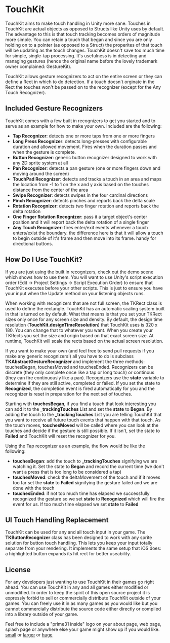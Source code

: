 TouchKit
====

TouchKit aims to make touch handling in Unity more sane. Touches in TouchKit are actual objects as opposed to Structs like Unity uses by default. The advantage to this is that touch tracking becomes orders of magnitude more simple. You can retain a touch that began and since you are only holding on to a pointer (as opposed to a Struct) the properites of that touch will be updating as the touch changes. TouchKit doesn't save too much time for simple, single-tap processing. It's usefulness is in detecting and managing gestures (hence the original name before the lovely trademark owner complained: GestureKit).

TouchKit allows gesture recognizers to act on the entire screen or they can define a Rect in which to do detection. If a touch doesn't orginate in the Rect the touches won't be passed on to the recognizer (except for the Any Touch Recognizer).


Included Gesture Recognizers
---

TouchKit comes with a few built in recognizers to get you started and to serve as an example for how to make your own. Included are the following:
* **Tap Recognizer**: detects one or more taps from one or more fingers
* **Long Press Recognizer**: detects long-presses with configurable duration and allowed movement. Fires when the duration passes and when the gesture is complete.
* **Button Recognizer**: generic button recognizer designed to work with any 2D sprite system at all
* **Pan Recognizer**: detects a pan gesture (one or more fingers down and moving around the screen)
* **TouchPad Recognizer**: detects and tracks a touch in an area and maps the location from -1 to 1 on the x and y axis based on the touches distance from the center of the area
* **Swipe Recognizer**: detects swipes in the four cardinal directions
* **Pinch Recognizer**: detects pinches and reports back the delta scale
* **Rotation Recognizer**: detects two finger rotation and reports back the delta rotation
* **One Finger Rotation Recognizer**: pass it a target object's center position and it will report back the delta rotation of a single finger
* **Any Touch Recognizer**: fires enter/exit events whenever a touch enters/exist the boundary. the difference here is that it will allow a touch to begin outside of it's frame and then move into its frame. handy for directional buttons.


How Do I Use TouchKit?
-----

If you are just using the built in recognizers, check out the demo scene which shows how to use them. You will want to use Unity's script execution order (Edit -> Project Settings -> Script Execution Order) to ensure that TouchKit executes before your other scripts. This is just to ensure you have your input when the Update method on your listening objects runs.

When working with recognizers that are not full screen, the TKRect class is used to define the rectangle. TouchKit has an automatic scaling system built in that is turned on by default. What that means is that you set your TKRect sizes only once for any screen size and density. By default, the design time resolution (**TouchKit.designTimeResolution**) that TouchKit uses is 320 x 180. You can change that to whatever you want. When you create your TKRects you set the size and origin based on that exact screen size. At runtime, TouchKit will scale the rects based on the actual screen resolution.

If you want to make your own (and feel free to send pull requests if you make any generic recognizers!) all you have to do is subclass **TKAbstractGestureRecognizer** and implement the three methods: touchesBegan, touchesMoved and touchesEnded. Recognizers can be discrete (they only complete once like a tap or long touch) or continous (they can fire continuously like a pan). Recognizers use the **state** variable to determine if they are still active, completed or failed. If you set the state to **Recognized**, the completion event is fired automatically for you and the recognizer is reset in preparation for the next set of touches.

Starting with **touchesBegan**, if you find a touch that look interesting you can add it to the **_trackingTouches** List and set the **state** to **Began**. By adding the touch to the **_trackingTouches** List you are telling TouchKit that you want to receive all future touch events that happen with that touch. As the touch moves, **touchesMoved** will be called where you can look at the touches and decide if the gesture is still possible. If it isn't, set the state to **Failed** and TouchKit will reset the recognizer for you.

Using the Tap recognizer as an example, the flow would be like the following:
* **touchesBegan**: add the touch to **_trackingTouches** signifying we are watching it. Set the state to **Began** and record the current time (we don't want a press that is too long to be considered a tap)
* **touchesMoved**: check the deltaMovement of the touch and if it moves too far set the **state** to **Failed** signifying the gesture failed and we are done with the touch
* **touchesEnded**: if not too much time has elapsed we successfully recognized the gesture so we set **state** to **Recognized** which will fire the event for us. If too much time elapsed we set **state** to **Failed**



UI Touch Handling Replacement
----

TouchKit can be used for any and all touch input in your game. The **TKButtonRecognizer** class has been designed to work with any sprite solution for button touch handling. This lets you keep your input totally separate from your rendering. It implements the same setup that iOS does: a highlighted button expands its hit rect for better useability.


License
----
For any developers just wanting to use TouchKit in their games go right ahead.  You can use TouchKit in any and all games either modified or unmodified.  In order to keep the spirit of this open source project it is expressly forbid to sell or commercially distribute TouchKit outside of your games. You can freely use it in as many games as you would like but you cannot commercially distribute the source code either directly or compiled into a library outside of your game.

Feel free to include a "prime31 inside" logo on your about page, web page, splash page or anywhere else your game might show up if you would like.
[small](http://prime31.com/assets/images/prime31InsideSmall.png) or
[larger](http://prime31.com/assets/images/prime31Inside.png) or
[huge](http://prime31.com/assets/images/prime31InsideHuge.png)
